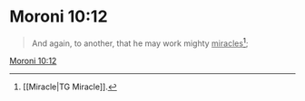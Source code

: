 # Moroni 10:12

> And again, to another, that he may work mighty <u>miracles</u>[^a];

[Moroni 10:12](https://www.churchofjesuschrist.org/study/scriptures/bofm/moro/10?lang=eng&id=p12#p12)


[^a]: [[Miracle|TG Miracle]].  
